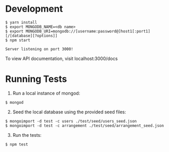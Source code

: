 # Development

```shell
$ yarn install
$ export MONGODB_NAME=<db name>
$ export MONGODB_URI=mongodb://[username:password@]host1[:port1][/[database][?options]]
$ npm start

Server listening on port 3000!
```

To view API documentation, visit localhost:3000/docs

# Running Tests

1. Run a local instance of mongod:

```shell
$ mongod
```

2. Seed the local database using the provided seed files:

```shell
$ mongoimport -d test -c users ./test/seed/users_seed.json
$ mongoimport -d test -c arrangement ./test/seed/arrangement_seed.json
```

3. Run the tests:

```shell
$ npm test
```
